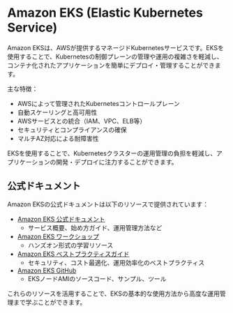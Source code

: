 # Amazon EKS (Elastic Kubernetes Service)

Amazon EKSは、AWSが提供するマネージドKubernetesサービスです。EKSを使用することで、Kubernetesの制御プレーンの管理や運用の複雑さを軽減し、コンテナ化されたアプリケーションを簡単にデプロイ・管理することができます。

主な特徴：

- AWSによって管理されたKubernetesコントロールプレーン
- 自動スケーリングと高可用性
- AWSサービスとの統合（IAM、VPC、ELB等）
- セキュリティとコンプライアンスの確保
- マルチAZ対応による耐障害性

EKSを使用することで、Kubernetesクラスターの運用管理の負担を軽減し、アプリケーションの開発・デプロイに注力することができます。

## 公式ドキュメント

Amazon EKSの公式ドキュメントは以下のリソースで提供されています：

- [Amazon EKS 公式ドキュメント](https://docs.aws.amazon.com/eks/)
  - サービス概要、始め方ガイド、運用管理方法など
- [Amazon EKS ワークショップ](https://www.eksworkshop.com/)
  - ハンズオン形式の学習リソース
- [Amazon EKS ベストプラクティスガイド](https://aws.github.io/aws-eks-best-practices/)
  - セキュリティ、コスト最適化、運用効率化のベストプラクティス
- [Amazon EKS GitHub](https://github.com/aws/amazon-eks-ami)
  - EKSノードAMIのソースコード、サンプル、ツール

これらのリソースを活用することで、EKSの基本的な使用方法から高度な運用管理まで学ぶことができます。
